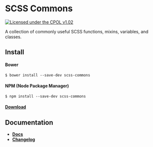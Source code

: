 SCSS Commons
=================================================

[![Licensed under the CPOL v1.02](https://img.shields.io/badge/license-CPOL--1.02-blue.svg?style=flat)](https://github.com/bsara/scss-commons/blob/master/LICENSE.md)

A collection of commonly useful SCSS functions, mixins, variables, and classes.


## Install

#### Bower

    $ bower install --save-dev scss-commons

#### NPM (Node Package Manager)

    $ npm install --save-dev scss-commons



#### [Download](https://github.com/bsara/scss-commons/releases)



## Documentation

* **[Docs](http://bsara.github.io/scss-commons)**
* **[Changelog](https://github.com/bsara/scss-commons/blob/master/CHANGELOG.md)**
